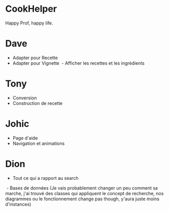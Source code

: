 # CookHelper
Happy Prof, happy life.

# Dave
  - Adapter pour Recette
  - Adapter pour Vignette
  - Afficher les recettes et les ingrédients
  
# Tony
  - Conversion
  - Construction de recette 
  
# Johic
  - Page d'aide
  - Navigation et animations

# Dion
  - Tout ce qui a rapport au search
  
  - Bases de données (Je vais probablement changer un peu comment sa marche, j'ai trouvé des classes qui appliquent le concept de recherche, nos diagrammes ou le fonctionnement change pas though, y'aura juste moins d'instances)
